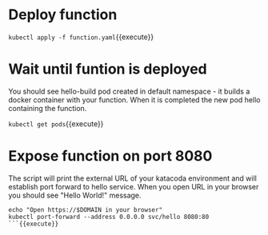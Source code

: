 
# Deploy function

`kubectl apply -f function.yaml`{{execute}}

# Wait until funtion is deployed

You should see hello-build pod created in default namespace - it builds a docker container with your function. When it is completed the new pod hello containing the function.

`kubectl get pods`{{execute}}


# Expose function on port 8080 

The script will print the external URL of your katacoda environment and will establish port forward to hello service. When you open URL in your browser you should see "Hello World!" message.

```
echo "Open https://$DOMAIN in your browser"
kubectl port-forward --address 0.0.0.0 svc/hello 8080:80
```{{execute}}

